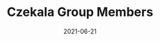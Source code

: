 ---
title: Czekala Group Members
date: 2021-06-21
publishdate: 2021-06-21
type: people

stageNames: 
    prof : ""
    postdoc: Postdocs
    grad: Graduate Students
    # ugrad: Undergraduate Students
    former: Former Group Members

stageOrder: 
    - prof
    - postdoc
    - grad
    # - ugrad
    - former

people: 
    - name: Ian Czekala
      stage: prof 
      src: Ian_Czekala.jpeg
      blurb: Ian is a lecturer in the [School of Physics and Astronomy](https://www.st-andrews.ac.uk/physics-astronomy/) at the [University of St Andrews](https://www.st-andrews.ac.uk/) in Scotland. He is broadly interested in star and planet formation, machine learning, and Bayesian inference for astrophysics.
    - name: Rory Brown
      stage: former
      src: Rory_Brown.jpg
      link: https://www.linkedin.com/in/rory-brown-4a5671324/
      blurb: Rory completed their MPhys thesis "Using Physics Informed Neural Networks to Model the Structure of Protoplanetary Disks via Radiative Transfer" at the University of St Andrews from 2024-25. Rory is now an ML/AI Engineer at Ace Aquatec.
    - name: Patrick Connor
      stage: former
      src: Patrick_Connor.jpg
      link: https://www.linkedin.com/in/patrick-connor-b35947246/
      blurb: Patrick completed his BSc thesis "Using Physics-Informed Neural Networks to Solve Radiative Transfer Problems" at the University of St Andrews from 2024-25.
    - name: Kristin Hopley
      stage: former
      src: Kristin_Hopley.jpeg
      link: https://www.linkedin.com/in/kristinhopley237/
      blurb: Kristin completed her MPhys thesis "Mapping the Inner Edge and Interior Cavity of a Kepler-Analog Circumbinary Protoplanetary Disk" at the University of St Andrews from 2023-24.
    - name: Marylyn Rosenqvist
      stage: former
      src: Marylyn_Rosenqvist.jpg
      link: https://www.linkedin.com/in/marylyn-rosenqvist/
      blurb: Marylyn completed her MPhys thesis "Mapping Kinematic Perturbations in the Protoplanetary Disk of HD 163296 Using Molecular Tracers CO and HCN" at the University of St Andrews from 2023-24.
    - name: Carol Ballinger
      stage: former
      src: Carol_Ballinger.jpg
      link: https://www.linkedin.com/in/carol-ballinger-7507061b3/
      blurb: Carol completed her MPhys thesis "Hierarchical Bayesian Modelling of Protoplanetary Disk Evolution Across Star Forming Regions" at the University of St Andrews from 2023-24.
    - name: Mila De Fougerolles 
      stage: former
      src: Mila_DeFougerolles.jpeg
      blurb: Mila completed her BSc thesis "High Dimensional Parametric Models for Protoplanetary Disk Surface Brightness Modelling" at the University of St Andrews from 2023-24.
    - name: Jeff Jennings
      stage: former
      src: Jeff_Jennings.jpeg
      link: https://science.psu.edu/astro/people/jzj5732
      blurb: Jeff was an [Eberly Research Fellow](https://science.psu.edu/astro/people/jzj5732) postdoc in the Astronomy and Astrophysics department at Pennsylvania State University. He focuses on protoplanetary disk science and statistical techniques for data analysis, including applications to image synthesis for astronomical interferometry. Jeff is now a software engineer at the Flatiron Institute / Center for Computational Astrophysics. 
    - name : Brianna Zawadzki
      stage: former 
      src: Brianna_Zawadzki.png
      link: https://briannazawadzki.github.io/
      blurb: In 2023, [Brianna](https://briannazawadzki.github.io/) completed her Ph.D. entitled "Investigating Planet Formation Through Simulation, Observation, And Machine Learning" at Pennsylvania State University. Her work at Penn State ranged from N-body planet formation simulations to ALMA observations of protoplanetary disks to development of regularized maximum likelihood imaging algorithms. Brianna is now a Brinson Prize Postdoctoral Fellow at Wesleyan University.
    - name: Kadri M. Nizam
      stage: former 
      src: Kadri_Nizam.png
      blurb: Kadri is a graduate student at Pennsylvania State University working on protoplanetary disk dynamics and machine learning for regularized maximum imaging algorithms. From 2021 - 2023, he worked on deep learning methods to emulate molecular line radiative transfer and contributed to the development of the MPoL project. He is now working on his Ph.D. as part of the BlackCAT X-ray telescope mission.
    - name: Zoe Ko
      stage: former 
      src: Zoe_Ko.png
      blurb: Zoe worked with our group as an undergraduate student and physics major at the University of California, Berkeley. She worked on high resolution stellar spectroscopy and radial velocity analysis for circumbinary protoplanetary disks. Zoe started a Ph.D. in Astronomy at Johns Hopkins University in 2024.
    - name: Tyler Quinn
      stage: former 
      src: Tyler_Quinn.png
      blurb: Tyler is a former bachelors student in the astronomy and astrophysics major at Pennsylvania State University. During 2021 - 22 he worked on regularized maximum likelihood imaging algorithms.
    - name: Hannah Grzybowski
      stage: former 
      src: Hannah_Grzybowski.jpg
      blurb: Hannah worked on regularized maximum likelihood imaging algorithms in 2021, while she was an undergraduate student and astronomy and astrophysics major at Pennsylvania State University. Hannah started a Ph.D. in Astronomy and Astrophysics at Penn State University in 2023.
    - name: Robert Frazier
      stage: former 
      src: Robert_Frazier.jpeg
      blurb: Robert is an undergraduate student and astronomy and astrophysics major at Pennsylvania State University. During 2021, he worked on regularized maximum likelihood imaging algorithms.
    - name: Joseph M. Akana Murphy
      stage: former
      src: Joseph_Murphy.jpg
      link: https://murphyjm.github.io/
      blurb: Joey is a [graduate student](https://murphyjm.github.io/) in the astronomy and astrophysics department at University of California, Santa Cruz, working on exoplanet detection and characterization. While Joey was a co-terminal masters student at Stanford University, Joey and Ian worked on flexible spectroscopic models for accretion signatures of pre-main sequence stars.
---